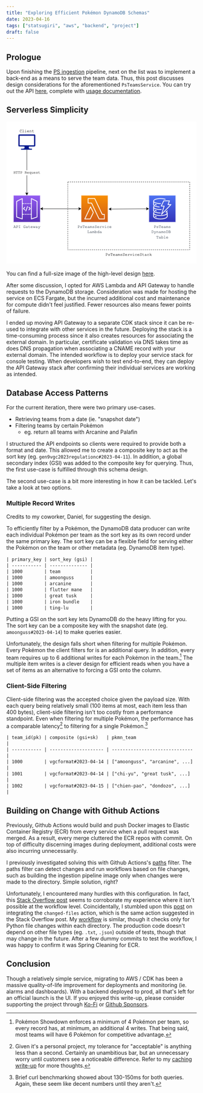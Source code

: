 ```yaml
---
title: "Exploring Efficient Pokémon DynamoDB Schemas"
date: 2023-04-16
tags: ["statsugiri", "aws", "backend", "project"]
draft: false
---
```


## Prologue

Upon finishing the [PS ingestion](/posts/state-machines-pipelines-pokemon) pipeline, next on the list was to implement a back-end as a means to serve the team data. Thus, this post discusses design considerations for the aforementioned `PsTeamsService`. You can try out the API [here](https://api.statsugiri.gg/teams/gen9vgc2023regulationc/today), complete with [usage documentation](https://github.com/Statsugiri/Statsugiri/wiki/PS-Teams-API-Usage).

## Serverless Simplicity

![PS Teams Service Architecture](/images/PsTeamsServiceArchitecture.png "PS Teams Service high-level design.")

You can find a full-size image of the high-level design [here](/images/PsTeamsServiceArchitecture.png).

After some discussion, I opted for AWS Lambda and API Gateway to handle requests to the DynamoDB storage. Consideration was made for hosting the service on ECS Fargate, but the incurred additional cost and maintenance for compute didn't feel justified. Fewer resources also means fewer points of failure.

I ended up moving API Gateway to a separate CDK stack since it can be re-used to integrate with other services in the future. Deploying the stack is a time-consuming process since it also creates resources for associating the external domain. In particular, certificate validation via DNS takes time as does DNS propagation when associating a CNAME record with your external domain. The intended workflow is to deploy your service stack for console testing. When developers wish to test end-to-end, they can deploy the API Gateway stack after confirming their individual services are working as intended.

## Database Access Patterns

For the current iteration, there were two primary use-cases.

-   Retrieving teams from a date (ie. "snapshot date")
-   Filtering teams by certain Pokémon
    -   eg. return all teams with Arcanine and Palafin

I structured the API endpoints so clients were required to provide both a format and date. This allowed me to create a composite key to act as the sort key (eg. `gen9vgc2023regulationc#2023-04-11`). In addition, a global secondary index (GSI) was added to the composite key for querying. Thus, the first use-case is fulfilled through this schema design.

The second use-case is a bit more interesting in how it can be tackled. Let's take a look at two options.

### Multiple Record Writes

Credits to my coworker, Daniel, for suggesting the design.

To efficiently filter by a Pokémon, the DynamoDB data producer can write each individual Pokémon per team as the sort key as its own record under the same primary key. The sort key can be a flexible field for serving either the Pokémon on the team or other metadata (eg. DynamoDB item type).

```
| primary_key | sort_key (gsi) |
| ----------- | -------------- |
| 1000        | team           |
| 1000        | amoonguss      |
| 1000        | arcanine       |
| 1000        | flutter mane   |
| 1000        | great tusk     |
| 1000        | iron bundle    |
| 1000        | ting-lu        |
```

Putting a GSI on the sort key lets DynamoDB do the heavy lifting for you. The sort key can be a composite key with the snapshot date (eg. `amoonguss#2023-04-14`) to make queries easier.

Unfortunately, the design falls short when filtering for multiple Pokémon. Every Pokémon the client filters for is an additional query. In addition, every team requires up to 6 additional writes for each Pokémon in the team.[^1] The multiple item writes is a clever design for efficient reads when you have a set of items as an alternative to forcing a GSI onto the column.

### Client-Side Filtering

Client-side filtering was the accepted choice given the payload size. With each query being relatively small (100 items at most, each item less than 400 bytes), client-side filtering isn't too costly from a performance standpoint. Even when filtering for multiple Pokémon, the performance has a comparable latency[^2] to filtering for a single Pokémon.[^3]

```
| team_id(pk) | composite (gsi+sk)   | pkmn_team                      |
| ----------- | -------------------- | ------------------------------ |
| 1000        | vgcformat#2023-04-14 | ["amoonguss", "arcanine", ...] |
| 1001        | vgcformat#2023-04-14 | ["chi-yu", "great tusk", ...]  |
| 1002        | vgcformat#2023-04-15 | ["chien-pao", "dondozo", ...]  |
```

## Building on Change with Github Actions

Previously, Github Actions would build and push Docker images to Elastic Container Registry (ECR) from every service when a pull request was merged. As a result, every merge cluttered the ECR repos with commit. On top of difficulty discerning images during deployment, additional costs were also incurring unnecessarily.

I previously investigated solving this with Github Actions's [paths](https://docs.github.com/en/actions/using-workflows/workflow-syntax-for-github-actions#onpushpull_requestpull_request_targetpathspaths-ignore) filter. The paths filter can detect changes and run workflows based on file changes, such as building the ingestion pipeline image only when changes were made to the directory. Simple solution, right?

Unfortunately, I encountered many hurdles with this configuration. In fact, this [Stack Overflow post](https://stackoverflow.com/questions/71352117/running-a-github-actions-workflow-only-on-events-in-a-pull-request-events-that-c) seems to corroborate my experience where it isn't possible at the workflow level. Coincidentally, I stumbled upon this [post](https://dev.to/po5i/github-action-to-run-mypy-on-changed-files-only-3iip) on integrating the `changed-files` action, which is the same action suggested in the Stack Overflow post. My [workflow](https://github.com/Statsugiri/Statsugiri/blob/master/.github/workflows/on-merge-ps-ingestion-pipeline.yml#L30-L45) is similar, though it checks only for Python file changes within each directory. The production code doesn't depend on other file types (eg. `.txt`, `.json`) outside of tests, though that may change in the future. After a few dummy commits to test the workflow, I was happy to confirm it was Spring Cleaning for ECR.

## Conclusion

Though a relatively simple service, migrating to AWS / CDK has been a massive quality-of-life improvement for deployments and monitoring (ie. alarms and dashboards). With a backend deployed to prod, all that's left for an official launch is the UI. If you enjoyed this write-up, please consider supporting the project through [Ko-Fi](https://ko-fi.com/statsugiri) or [Github Sponsors](https://github.com/sponsors/kelvinkoon).

[^1]: Pokémon Showdown enforces a minimum of 4 Pokémon per team, so every record has, at minimum, an additional 4 writes. That being said, most teams will have 6 Pokémon for competitive advantage.
[^2]: Given it's a personal project, my tolerance for "acceptable" is anything less than a second. Certainly an unambitious bar, but an unnecessary worry until customers see a noticeable difference. Refer to my [caching write-up](https://kelvinkoon.dev/posts/building-babiri-net/#caching) for more thoughts.
[^3]: Brief curl benchmarking showed about 130-150ms for both queries. Again, these seem like decent numbers until they aren't.
